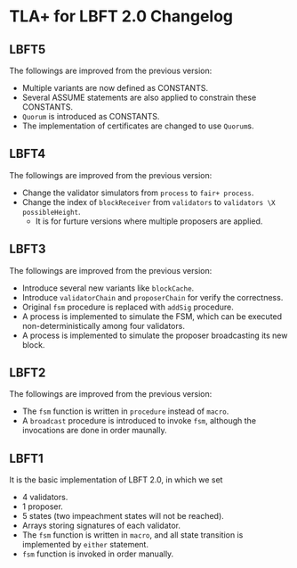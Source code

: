 # TLA+ for LBFT 2.0 Changelog

## LBFT5

The followings are improved from the previous version:

* Multiple variants are now defined as CONSTANTS.
* Several ASSUME statements are also applied to constrain these CONSTANTS.
* ``Quorum`` is introduced as CONSTANTS.
* The implementation of certificates are changed to use ``Quorum``s. 


## LBFT4

The followings are improved from the previous version:

* Change the validator simulators from ``process`` to ``fair+ process``.
* Change the index of ``blockReceiver`` from ``validators`` to ``validators \X possibleHeight``.
	* It is for furture versions where multiple proposers are applied.

## LBFT3

The followings are improved from the previous version:

* Introduce several new variants like ``blockCache``.
* Introduce ``validatorChain`` and ``proposerChain`` for verify the correctness.
* Original ``fsm`` procedure is replaced with ``addSig`` procedure.
* A process is implemented to simulate the FSM, which can be executed non-deterministically among four validators.
* A process is implemented to simulate the proposer broadcasting its new block.

## LBFT2

The followings are improved from the previous version:

* The ``fsm`` function is written in ``procedure`` instead of ``macro``.
* A ``broadcast`` procedure is introduced to invoke ``fsm``, although the invocations are done in order maunally. 

## LBFT1

It is the basic implementation of LBFT 2.0, in which we set 

* 4 validators.
* 1 proposer.
* 5 states (two impeachment states will not be reached).
* Arrays storing signatures of each validator.
* The ``fsm`` function is written in ``macro``, and all state transition is implemented by ``either`` statement.
* ``fsm`` function is invoked in order manually.
